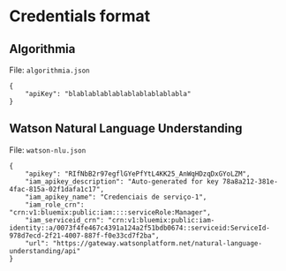 # Credentials format

## Algorithmia

File: `algorithmia.json`

```
{
    "apiKey": "blablablablablablablablablabla"
}
```

## Watson Natural Language Understanding

File: `watson-nlu.json`

```
{
    "apikey": "RIfNbB2r97egflGYePfYtL4KK25_AnWqHDzqDxGYoLZM",
    "iam_apikey_description": "Auto-generated for key 78a8a212-381e-4fac-815a-02f1dafa1c17",
    "iam_apikey_name": "Credenciais de serviço-1",
    "iam_role_crn": "crn:v1:bluemix:public:iam::::serviceRole:Manager",
    "iam_serviceid_crn": "crn:v1:bluemix:public:iam-identity::a/0073f4fe467c4391a124a2f51bdb0674::serviceid:ServiceId-978d7ecd-2f21-4007-887f-f0e33cd7f2ba",
    "url": "https://gateway.watsonplatform.net/natural-language-understanding/api"
}
```
